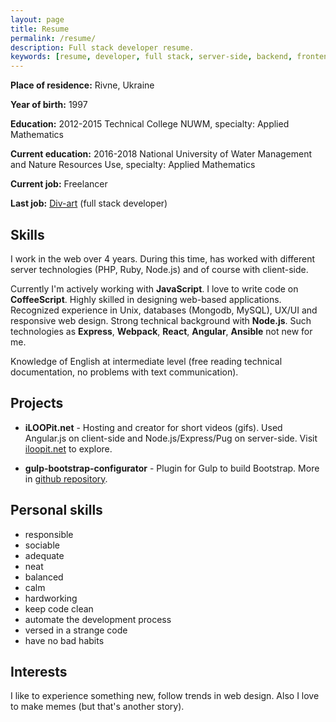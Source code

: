 ```yaml
---
layout: page
title: Resume
permalink: /resume/
description: Full stack developer resume.
keywords: [resume, developer, full stack, server-side, backend, frontend, programming, love programming]
---
```


__Place of residence:__ Rivne, Ukraine

__Year of birth:__ 1997

__Education:__ 2012-2015 Technical College NUWM, specialty: Applied Mathematics

__Current education:__ 2016-2018 National University of Water Management and Nature Resources Use, specialty: Applied Mathematics

__Current job:__ Freelancer

__Last job:__ [Div-art](http://div-art.com/) (full stack developer)


## Skills

I work in the web over 4 years. During this time, has worked with different server technologies (PHP, Ruby, Node.js) and of course with client-side.

Currently I'm actively working with __JavaScript__. I love to write code on __CoffeeScript__. Highly skilled in designing web-based applications. Recognized experience in Unix, databases (Mongodb, MySQL), UX/UI and responsive web design. Strong technical background with __Node.js__. Such technologies as __Express__, __Webpack__, __React__, __Angular__, __Ansible__ not new for me.

Knowledge of English at intermediate level (free reading technical documentation, no problems with text communication).


## Projects

* __iLOOPit.net__ - Hosting and creator for short videos (gifs). Used Angular.js on client-side and Node.js/Express/Pug on server-side. Visit [iloopit.net](https://iloopit.net/) to explore.

* __gulp-bootstrap-configurator__ - Plugin for Gulp to build Bootstrap. More in [github repository](https://github.com/rapkin/gulp-bootstrap-configurator).


## Personal skills

* responsible
* sociable
* adequate
* neat
* balanced
* calm
* hardworking
* keep code clean
* automate the development process
* versed in a strange code
* have no bad habits


## Interests

I like to experience something new, follow trends in web design. Also I love to make memes (but that's another story).
